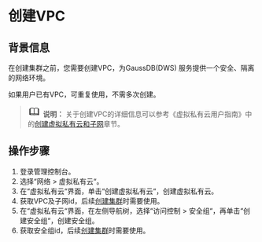 # 创建VPC<a name="ZH-CN_TOPIC_0000001387660588"></a>

## 背景信息<a name="s948f0698a47a40e09094c0cb9df6365b"></a>

在创建集群之前，您需要创建VPC，为GaussDB\(DWS\) 服务提供一个安全、隔离的网络环境。

如果用户已有VPC，可重复使用，不需多次创建。

>![](public_sys-resources/icon-note.gif) **说明：** 
>关于创建VPC的详细信息可以参考《虚拟私有云用户指南》中的[创建虚拟私有云和子网](https://support.huaweicloud.com/usermanual-vpc/zh-cn_topic_0013935842.html)章节。

## 操作步骤<a name="s46f28ae5845c454daad876db98c0fa95"></a>

1.  登录管理控制台。
2.  选择“网络 \> 虚拟私有云“。
3.  在“虚拟私有云“界面，单击“创建虚拟私有云“，创建虚拟私有云。
4.  获取VPC及子网id，后续[创建集群](创建集群.md)时需要使用。
5.  在“虚拟私有云“界面，在左侧导航树，选择“访问控制 \> 安全组“，再单击“创建安全组“，创建安全组。
6.  获取安全组id，后续[创建集群](创建集群.md)时需要使用。

